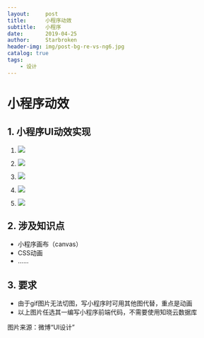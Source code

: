 ```yaml
---
layout:     post
title:      小程序动效
subtitle:   小程序
date:       2019-04-25
author:     Starbroken
header-img: img/post-bg-re-vs-ng6.jpg
catalog: true
tags:
    - 设计
---
```

# 小程序动效

## 1. 小程序UI动效实现

1. ![](https://cloud-minapp-26894.cloud.ifanrusercontent.com/1hX0ZgL5C8ionAU0.gif)

2. ![](https://cloud-minapp-26894.cloud.ifanrusercontent.com/1hX0n8EaTanoqkkN.gif)
3. ![](https://cloud-minapp-26894.cloud.ifanrusercontent.com/1hX0nJM2N3h4x5FT.gif)
4. ![](https://cloud-minapp-26894.cloud.ifanrusercontent.com/1hX0nC4u8JEdalMq.gif)
5. ![](https://cloud-minapp-26894.cloud.ifanrusercontent.com/1hX0ynMZwnnVvrxA.gif)

## 2. 涉及知识点

- 小程序画布（canvas）
- CSS动画
-  ......

## 3. 要求

- 由于gif图片无法切图，写小程序时可用其他图代替，重点是动画
- 以上图片任选其一编写小程序前端代码，不需要使用知晓云数据库

图片来源：微博“UI设计”
